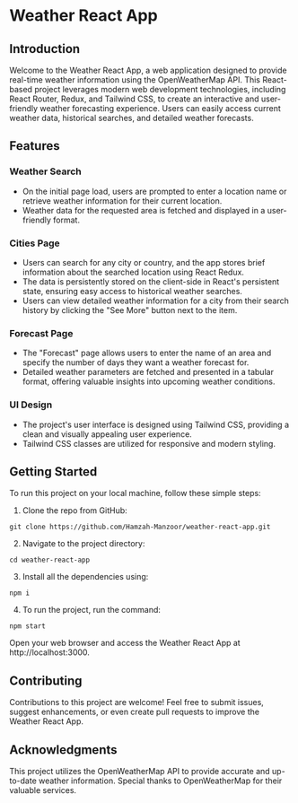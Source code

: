 # Weather React App

## Introduction
Welcome to the Weather React App, a web application designed to provide real-time weather information using the OpenWeatherMap API. This React-based project leverages modern web development technologies, including React Router, Redux, and Tailwind CSS, to create an interactive and user-friendly weather forecasting experience. Users can easily access current weather data, historical searches, and detailed weather forecasts.

## Features

### Weather Search
- On the initial page load, users are prompted to enter a location name or retrieve weather information for their current location.
- Weather data for the requested area is fetched and displayed in a user-friendly format.

### Cities Page
- Users can search for any city or country, and the app stores brief information about the searched location using React Redux.
- The data is persistently stored on the client-side in React's persistent state, ensuring easy access to historical weather searches.
- Users can view detailed weather information for a city from their search history by clicking the "See More" button next to the item.

### Forecast Page
- The "Forecast" page allows users to enter the name of an area and specify the number of days they want a weather forecast for.
- Detailed weather parameters are fetched and presented in a tabular format, offering valuable insights into upcoming weather conditions.

### UI Design
- The project's user interface is designed using Tailwind CSS, providing a clean and visually appealing user experience.
- Tailwind CSS classes are utilized for responsive and modern styling.

## Getting Started
To run this project on your local machine, follow these simple steps:
1. Clone the repo from GitHub:

```
git clone https://github.com/Hamzah-Manzoor/weather-react-app.git
```

2. Navigate to the project directory:
```
cd weather-react-app
```

3. Install all the dependencies using:
```
npm i
```

4. To run the project, run the command:
```
npm start
```

Open your web browser and access the Weather React App at http://localhost:3000.

## Contributing
Contributions to this project are welcome! Feel free to submit issues, suggest enhancements, or even create pull requests to improve the Weather React App.

## Acknowledgments
This project utilizes the OpenWeatherMap API to provide accurate and up-to-date weather information. Special thanks to OpenWeatherMap for their valuable services.